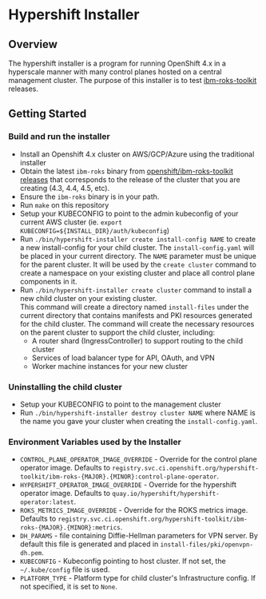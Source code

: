 # Hypershift Installer

## Overview
The hypershift installer is a program for running OpenShift 4.x in a hyperscale manner with many control planes hosted on a central management cluster. The purpose of this installer is to test [ibm-roks-toolkit](https://github.com/openshift/ibm-roks-toolkit) releases.

## Getting Started

### Build and run the installer

* Install an Openshift 4.x cluster on AWS/GCP/Azure using the traditional installer
* Obtain the latest `ibm-roks` binary from [openshift/ibm-roks-toolkit releases](https://github.com/openshift/ibm-roks-toolkit/releases)
  that corresponds to the release of the cluster that you are creating (4.3, 4.4, 4.5, etc).
* Ensure the `ibm-roks` binary is in your path.
* Run `make` on this repository
* Setup your KUBECONFIG to point to the admin kubeconfig of your current AWS cluster
  (ie. `export KUBECONFIG=${INSTALL_DIR}/auth/kubeconfig`)
* Run `./bin/hypershift-installer create install-config NAME` to create a new install-config
  for your child cluster. The `install-config.yaml` will be placed in your current directory.
  The `NAME` parameter must be unique for the parent cluster. It will be used by the `create cluster`
  command to create a namespace on your existing cluster and place all control plane components in it.
* Run `./bin/hypershift-installer create cluster` command to install a new child cluster on your
  existing cluster.  
  This command will create a directory named `install-files` under the current directory
  that contains manifests and PKI resources generated for the child cluster.
  The command will create the necessary resources on the parent cluster
  to support the child cluster, including:
  - A router shard (IngressController) to support routing to the child cluster
  - Services of load balancer type for API, OAuth, and VPN
  - Worker machine instances for your new cluster

### Uninstalling the child cluster
* Setup your KUBECONFIG to point to the management cluster
* Run `./bin/hypershift-installer destroy cluster NAME` where NAME is the name you gave your
  cluster when creating the `install-config.yaml`.

### Environment Variables used by the Installer
* `CONTROL_PLANE_OPERATOR_IMAGE_OVERRIDE` - Override for the control plane operator image. Defaults to
  `registry.svc.ci.openshift.org/hypershift-toolkit/ibm-roks-{MAJOR}.{MINOR}:control-plane-operator`.
* `HYPERSHIFT_OPERATOR_IMAGE_OVERRIDE` - Override for the hypershift operator image. Defaults to 
  `quay.io/hypershift/hypershift-operator:latest`.
* `ROKS_METRICS_IMAGE_OVERRIDE` - Override for the ROKS metrics image. Defaults to
  `registry.svc.ci.openshift.org/hypershift-toolkit/ibm-roks-{MAJOR}.{MINOR}:metrics`.
* `DH_PARAMS` - file containing Diffie-Hellman parameters for VPN server. By default this file is generated and placed
   in `install-files/pki/openvpn-dh.pem`.
* `KUBECONFIG` - Kubeconfig pointing to host cluster. If not set, the `~/.kube/config` file is used.
* `PLATFORM_TYPE` - Platform type for child cluster's Infrastructure config. If not specified, it is set to
  `None`.
